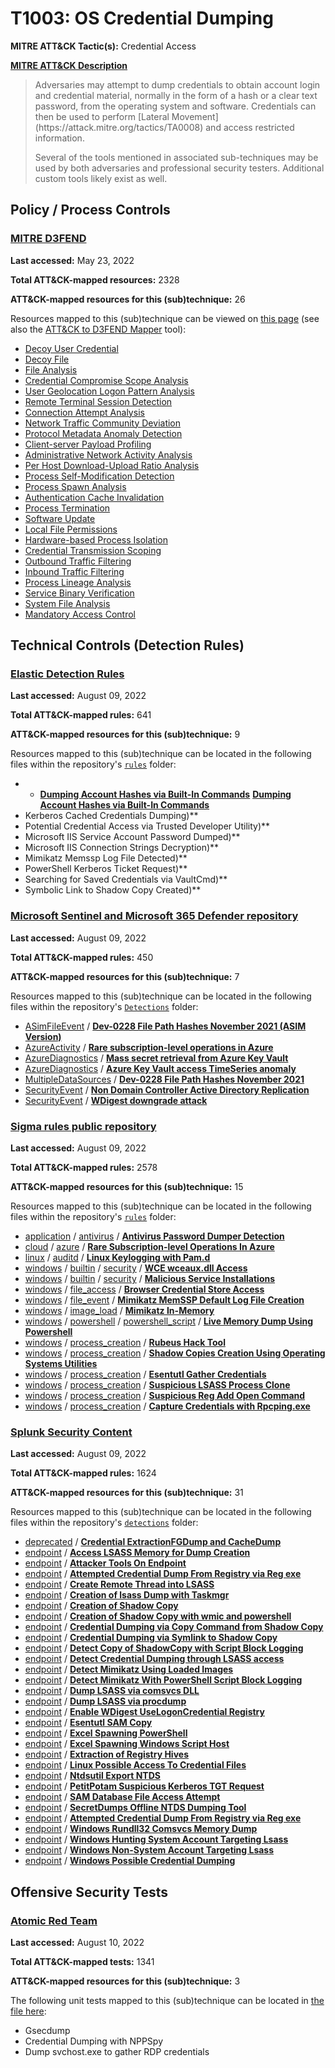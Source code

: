 # T1003: OS Credential Dumping
**MITRE ATT&CK Tactic(s):** Credential Access

**[MITRE ATT&CK Description](https://attack.mitre.org/techniques/T1003)**
<blockquote>Adversaries may attempt to dump credentials to obtain account login and credential material, normally in the form of a hash or a clear text password, from the operating system and software. Credentials can then be used to perform [Lateral Movement](https://attack.mitre.org/tactics/TA0008) and access restricted information.

Several of the tools mentioned in associated sub-techniques may be used by both adversaries and professional security testers. Additional custom tools likely exist as well.
</blockquote>

## Policy / Process Controls
### [MITRE D3FEND](https://d3fend.mitre.org/)
**Last accessed:** May 23, 2022

**Total ATT&CK-mapped resources:** 2328

**ATT&CK-mapped resources for this (sub)technique:** 26

Resources mapped to this (sub)technique can be viewed on [this page](https://d3fend.mitre.org/) (see also the [ATT&CK to D3FEND Mapper](https://d3fend.mitre.org/tools/attack-mapper) tool):

* [Decoy User Credential](https://d3fend.mitre.org/technique/d3f:DecoyUserCredential)
* [Decoy File](https://d3fend.mitre.org/technique/d3f:DecoyFile)
* [File Analysis](https://d3fend.mitre.org/technique/d3f:FileAnalysis)
* [Credential Compromise Scope Analysis](https://d3fend.mitre.org/technique/d3f:CredentialCompromiseScopeAnalysis)
* [User Geolocation Logon Pattern Analysis](https://d3fend.mitre.org/technique/d3f:UserGeolocationLogonPatternAnalysis)
* [Remote Terminal Session Detection](https://d3fend.mitre.org/technique/d3f:RemoteTerminalSessionDetection)
* [Connection Attempt Analysis](https://d3fend.mitre.org/technique/d3f:ConnectionAttemptAnalysis)
* [Network Traffic Community Deviation](https://d3fend.mitre.org/technique/d3f:NetworkTrafficCommunityDeviation)
* [Protocol Metadata Anomaly Detection](https://d3fend.mitre.org/technique/d3f:ProtocolMetadataAnomalyDetection)
* [Client-server Payload Profiling](https://d3fend.mitre.org/technique/d3f:Client-serverPayloadProfiling)
* [Administrative Network Activity Analysis](https://d3fend.mitre.org/technique/d3f:AdministrativeNetworkActivityAnalysis)
* [Per Host Download-Upload Ratio Analysis](https://d3fend.mitre.org/technique/d3f:PerHostDownload-UploadRatioAnalysis)
* [Process Self-Modification Detection](https://d3fend.mitre.org/technique/d3f:ProcessSelf-ModificationDetection)
* [Process Spawn Analysis](https://d3fend.mitre.org/technique/d3f:ProcessSpawnAnalysis)
* [Authentication Cache Invalidation](https://d3fend.mitre.org/technique/d3f:AuthenticationCacheInvalidation)
* [Process Termination](https://d3fend.mitre.org/technique/d3f:ProcessTermination)
* [Software Update](https://d3fend.mitre.org/technique/d3f:SoftwareUpdate)
* [Local File Permissions](https://d3fend.mitre.org/technique/d3f:LocalFilePermissions)
* [Hardware-based Process Isolation](https://d3fend.mitre.org/technique/d3f:Hardware-basedProcessIsolation)
* [Credential Transmission Scoping](https://d3fend.mitre.org/technique/d3f:CredentialTransmissionScoping)
* [Outbound Traffic Filtering](https://d3fend.mitre.org/technique/d3f:OutboundTrafficFiltering)
* [Inbound Traffic Filtering](https://d3fend.mitre.org/technique/d3f:InboundTrafficFiltering)
* [Process Lineage Analysis](https://d3fend.mitre.org/technique/d3f:ProcessLineageAnalysis)
* [Service Binary Verification](https://d3fend.mitre.org/technique/d3f:ServiceBinaryVerification)
* [System File Analysis](https://d3fend.mitre.org/technique/d3f:SystemFileAnalysis)
* [Mandatory Access Control](https://d3fend.mitre.org/technique/d3f:MandatoryAccessControl)

## Technical Controls (Detection Rules)
### [Elastic Detection Rules](https://github.com/elastic/detection-rules)
**Last accessed:** August 09, 2022

**Total ATT&CK-mapped rules:** 641

**ATT&CK-mapped resources for this (sub)technique:** 9

Resources mapped to this (sub)technique can be located in the following files within the repository's <code>[rules](https://github.com/elastic/detection-rules/tree/main/rules)</code> folder:

* * **[Dumping Account Hashes via Built-In Commands](https://github.com/elastic/detection-rules/blob/main/rules/macos/credential_access_dumping_hashes_bi_cmds.toml)**
**[Dumping Account Hashes via Built-In Commands](https://github.com/elastic/detection-rules/blob/main/rules/macos/credential_access_dumping_hashes_bi_cmds.toml)**
* Kerberos Cached Credentials Dumping)**
* Potential Credential Access via Trusted Developer Utility)**
* Microsoft IIS Service Account Password Dumped)**
* Microsoft IIS Connection Strings Decryption)**
* Mimikatz Memssp Log File Detected)**
* PowerShell Kerberos Ticket Request)**
* Searching for Saved Credentials via VaultCmd)**
* Symbolic Link to Shadow Copy Created)**

### [Microsoft Sentinel and Microsoft 365 Defender repository](https://github.com/Azure/Azure-Sentinel)
**Last accessed:** August 09, 2022

**Total ATT&CK-mapped rules:** 450

**ATT&CK-mapped resources for this (sub)technique:** 7

Resources mapped to this (sub)technique can be located in the following files within the repository's <code>[Detections](https://github.com/Azure/Azure-Sentinel/tree/master/Detections)</code> folder:

* [ASimFileEvent](https://github.com/Azure/Azure-Sentinel/tree/master/Detections/ASimFileEvent/) / **[Dev-0228 File Path Hashes November 2021 (ASIM Version)](https://github.com/Azure/Azure-Sentinel/blob/master/Detections/ASimFileEvent/imFileEvent_Dev-0228FilePathHashesNovember2021(ASIMVersion).yaml)**
* [AzureActivity](https://github.com/Azure/Azure-Sentinel/tree/master/Detections/AzureActivity/) / **[Rare subscription-level operations in Azure](https://github.com/Azure/Azure-Sentinel/blob/master/Detections/AzureActivity/RareOperations.yaml)**
* [AzureDiagnostics](https://github.com/Azure/Azure-Sentinel/tree/master/Detections/AzureDiagnostics/) / **[Mass secret retrieval from Azure Key Vault](https://github.com/Azure/Azure-Sentinel/blob/master/Detections/AzureDiagnostics/KeyvaultMassSecretRetrieval.yaml)**
* [AzureDiagnostics](https://github.com/Azure/Azure-Sentinel/tree/master/Detections/AzureDiagnostics/) / **[Azure Key Vault access TimeSeries anomaly](https://github.com/Azure/Azure-Sentinel/blob/master/Detections/AzureDiagnostics/TimeSeriesKeyvaultAccessAnomaly.yaml)**
* [MultipleDataSources](https://github.com/Azure/Azure-Sentinel/tree/master/Detections/MultipleDataSources/) / **[Dev-0228 File Path Hashes November 2021](https://github.com/Azure/Azure-Sentinel/blob/master/Detections/MultipleDataSources/Dev-0228FilePathHashesNovember2021.yaml)**
* [SecurityEvent](https://github.com/Azure/Azure-Sentinel/tree/master/Detections/SecurityEvent/) / **[Non Domain Controller Active Directory Replication](https://github.com/Azure/Azure-Sentinel/blob/master/Detections/SecurityEvent/NonDCActiveDirectoryReplication.yaml)**
* [SecurityEvent](https://github.com/Azure/Azure-Sentinel/tree/master/Detections/SecurityEvent/) / **[WDigest downgrade attack](https://github.com/Azure/Azure-Sentinel/blob/master/Detections/SecurityEvent/WDigestDowngradeAttack.yaml)**

### [Sigma rules public repository](https://github.com/SigmaHQ/sigma)
**Last accessed:** August 09, 2022

**Total ATT&CK-mapped rules:** 2578

**ATT&CK-mapped resources for this (sub)technique:** 15

Resources mapped to this (sub)technique can be located in the following files within the repository's <code>[rules](https://github.com/SigmaHQ/sigma/tree/master/rules)</code> folder:

* [application](https://github.com/SigmaHQ/sigma/tree/master/rules/application/) / [antivirus](https://github.com/SigmaHQ/sigma/tree/master/rules/application/antivirus/) / **[Antivirus Password Dumper Detection](https://github.com/SigmaHQ/sigma/blob/master/rules/application/antivirus/av_password_dumper.yml)**
* [cloud](https://github.com/SigmaHQ/sigma/tree/master/rules/cloud/) / [azure](https://github.com/SigmaHQ/sigma/tree/master/rules/cloud/azure/) / **[Rare Subscription-level Operations In Azure](https://github.com/SigmaHQ/sigma/blob/master/rules/cloud/azure/azure_rare_operations.yml)**
* [linux](https://github.com/SigmaHQ/sigma/tree/master/rules/linux/) / [auditd](https://github.com/SigmaHQ/sigma/tree/master/rules/linux/auditd/) / **[Linux Keylogging with Pam.d](https://github.com/SigmaHQ/sigma/blob/master/rules/linux/auditd/lnx_auditd_keylogging_with_pam_d.yml)**
* [windows](https://github.com/SigmaHQ/sigma/tree/master/rules/windows/) / [builtin](https://github.com/SigmaHQ/sigma/tree/master/rules/windows/builtin/) / [security](https://github.com/SigmaHQ/sigma/tree/master/rules/windows/builtin/security/) / **[WCE wceaux.dll Access](https://github.com/SigmaHQ/sigma/blob/master/rules/windows/builtin/security/win_mal_wceaux_dll.yml)**
* [windows](https://github.com/SigmaHQ/sigma/tree/master/rules/windows/) / [builtin](https://github.com/SigmaHQ/sigma/tree/master/rules/windows/builtin/) / [security](https://github.com/SigmaHQ/sigma/tree/master/rules/windows/builtin/security/) / **[Malicious Service Installations](https://github.com/SigmaHQ/sigma/blob/master/rules/windows/builtin/security/win_security_mal_service_installs.yml)**
* [windows](https://github.com/SigmaHQ/sigma/tree/master/rules/windows/) / [file_access](https://github.com/SigmaHQ/sigma/tree/master/rules/windows/file_access/) / **[Browser Credential Store Access](https://github.com/SigmaHQ/sigma/blob/master/rules/windows/file_access/file_access_win_browser_credential_stealing.yml)**
* [windows](https://github.com/SigmaHQ/sigma/tree/master/rules/windows/) / [file_event](https://github.com/SigmaHQ/sigma/tree/master/rules/windows/file_event/) / **[Mimikatz MemSSP Default Log File Creation](https://github.com/SigmaHQ/sigma/blob/master/rules/windows/file_event/file_event_win_mimimaktz_memssp_log_file.yml)**
* [windows](https://github.com/SigmaHQ/sigma/tree/master/rules/windows/) / [image_load](https://github.com/SigmaHQ/sigma/tree/master/rules/windows/image_load/) / **[Mimikatz In-Memory](https://github.com/SigmaHQ/sigma/blob/master/rules/windows/image_load/image_load_mimikatz_inmemory_detection.yml)**
* [windows](https://github.com/SigmaHQ/sigma/tree/master/rules/windows/) / [powershell](https://github.com/SigmaHQ/sigma/tree/master/rules/windows/powershell/) / [powershell_script](https://github.com/SigmaHQ/sigma/tree/master/rules/windows/powershell/powershell_script/) / **[Live Memory Dump Using Powershell](https://github.com/SigmaHQ/sigma/blob/master/rules/windows/powershell/powershell_script/posh_ps_memorydump_getstoragediagnosticinfo.yml)**
* [windows](https://github.com/SigmaHQ/sigma/tree/master/rules/windows/) / [process_creation](https://github.com/SigmaHQ/sigma/tree/master/rules/windows/process_creation/) / **[Rubeus Hack Tool](https://github.com/SigmaHQ/sigma/blob/master/rules/windows/process_creation/proc_creation_win_hack_rubeus.yml)**
* [windows](https://github.com/SigmaHQ/sigma/tree/master/rules/windows/) / [process_creation](https://github.com/SigmaHQ/sigma/tree/master/rules/windows/process_creation/) / **[Shadow Copies Creation Using Operating Systems Utilities](https://github.com/SigmaHQ/sigma/blob/master/rules/windows/process_creation/proc_creation_win_shadow_copies_creation.yml)**
* [windows](https://github.com/SigmaHQ/sigma/tree/master/rules/windows/) / [process_creation](https://github.com/SigmaHQ/sigma/tree/master/rules/windows/process_creation/) / **[Esentutl Gather Credentials](https://github.com/SigmaHQ/sigma/blob/master/rules/windows/process_creation/proc_creation_win_susp_esentutl_params.yml)**
* [windows](https://github.com/SigmaHQ/sigma/tree/master/rules/windows/) / [process_creation](https://github.com/SigmaHQ/sigma/tree/master/rules/windows/process_creation/) / **[Suspicious LSASS Process Clone](https://github.com/SigmaHQ/sigma/blob/master/rules/windows/process_creation/proc_creation_win_susp_lsass_clone.yml)**
* [windows](https://github.com/SigmaHQ/sigma/tree/master/rules/windows/) / [process_creation](https://github.com/SigmaHQ/sigma/tree/master/rules/windows/process_creation/) / **[Suspicious Reg Add Open Command](https://github.com/SigmaHQ/sigma/blob/master/rules/windows/process_creation/proc_creation_win_susp_reg_open_command.yml)**
* [windows](https://github.com/SigmaHQ/sigma/tree/master/rules/windows/) / [process_creation](https://github.com/SigmaHQ/sigma/tree/master/rules/windows/process_creation/) / **[Capture Credentials with Rpcping.exe](https://github.com/SigmaHQ/sigma/blob/master/rules/windows/process_creation/proc_creation_win_susp_rpcping.yml)**

### [Splunk Security Content](https://github.com/splunk/security_content)
**Last accessed:** August 09, 2022

**Total ATT&CK-mapped rules:** 1624

**ATT&CK-mapped resources for this (sub)technique:** 31

Resources mapped to this (sub)technique can be located in the following files within the repository's <code>[detections](https://github.com/splunk/security_content/tree/develop/detections)</code> folder:

* [deprecated](https://github.com/splunk/security_content/tree/develop/detections/deprecated/) / **[Credential ExtractionFGDump and CacheDump](https://github.com/splunk/security_content/blob/develop/detections/deprecated/ssa___credential_extraction_fgdump_cachedump_v_option.yml)**
* [endpoint](https://github.com/splunk/security_content/tree/develop/detections/endpoint/) / **[Access LSASS Memory for Dump Creation](https://github.com/splunk/security_content/blob/develop/detections/endpoint/access_lsass_memory_for_dump_creation.yml)**
* [endpoint](https://github.com/splunk/security_content/tree/develop/detections/endpoint/) / **[Attacker Tools On Endpoint](https://github.com/splunk/security_content/blob/develop/detections/endpoint/attacker_tools_on_endpoint.yml)**
* [endpoint](https://github.com/splunk/security_content/tree/develop/detections/endpoint/) / **[Attempted Credential Dump From Registry via Reg exe](https://github.com/splunk/security_content/blob/develop/detections/endpoint/attempted_credential_dump_from_registry_via_reg_exe.yml)**
* [endpoint](https://github.com/splunk/security_content/tree/develop/detections/endpoint/) / **[Create Remote Thread into LSASS](https://github.com/splunk/security_content/blob/develop/detections/endpoint/create_remote_thread_into_lsass.yml)**
* [endpoint](https://github.com/splunk/security_content/tree/develop/detections/endpoint/) / **[Creation of lsass Dump with Taskmgr](https://github.com/splunk/security_content/blob/develop/detections/endpoint/creation_of_lsass_dump_with_taskmgr.yml)**
* [endpoint](https://github.com/splunk/security_content/tree/develop/detections/endpoint/) / **[Creation of Shadow Copy](https://github.com/splunk/security_content/blob/develop/detections/endpoint/creation_of_shadow_copy.yml)**
* [endpoint](https://github.com/splunk/security_content/tree/develop/detections/endpoint/) / **[Creation of Shadow Copy with wmic and powershell](https://github.com/splunk/security_content/blob/develop/detections/endpoint/creation_of_shadow_copy_with_wmic_and_powershell.yml)**
* [endpoint](https://github.com/splunk/security_content/tree/develop/detections/endpoint/) / **[Credential Dumping via Copy Command from Shadow Copy](https://github.com/splunk/security_content/blob/develop/detections/endpoint/credential_dumping_via_copy_command_from_shadow_copy.yml)**
* [endpoint](https://github.com/splunk/security_content/tree/develop/detections/endpoint/) / **[Credential Dumping via Symlink to Shadow Copy](https://github.com/splunk/security_content/blob/develop/detections/endpoint/credential_dumping_via_symlink_to_shadow_copy.yml)**
* [endpoint](https://github.com/splunk/security_content/tree/develop/detections/endpoint/) / **[Detect Copy of ShadowCopy with Script Block Logging](https://github.com/splunk/security_content/blob/develop/detections/endpoint/detect_copy_of_shadowcopy_with_script_block_logging.yml)**
* [endpoint](https://github.com/splunk/security_content/tree/develop/detections/endpoint/) / **[Detect Credential Dumping through LSASS access](https://github.com/splunk/security_content/blob/develop/detections/endpoint/detect_credential_dumping_through_lsass_access.yml)**
* [endpoint](https://github.com/splunk/security_content/tree/develop/detections/endpoint/) / **[Detect Mimikatz Using Loaded Images](https://github.com/splunk/security_content/blob/develop/detections/endpoint/detect_mimikatz_using_loaded_images.yml)**
* [endpoint](https://github.com/splunk/security_content/tree/develop/detections/endpoint/) / **[Detect Mimikatz With PowerShell Script Block Logging](https://github.com/splunk/security_content/blob/develop/detections/endpoint/detect_mimikatz_with_powershell_script_block_logging.yml)**
* [endpoint](https://github.com/splunk/security_content/tree/develop/detections/endpoint/) / **[Dump LSASS via comsvcs DLL](https://github.com/splunk/security_content/blob/develop/detections/endpoint/dump_lsass_via_comsvcs_dll.yml)**
* [endpoint](https://github.com/splunk/security_content/tree/develop/detections/endpoint/) / **[Dump LSASS via procdump](https://github.com/splunk/security_content/blob/develop/detections/endpoint/dump_lsass_via_procdump.yml)**
* [endpoint](https://github.com/splunk/security_content/tree/develop/detections/endpoint/) / **[Enable WDigest UseLogonCredential Registry](https://github.com/splunk/security_content/blob/develop/detections/endpoint/enable_wdigest_uselogoncredential_registry.yml)**
* [endpoint](https://github.com/splunk/security_content/tree/develop/detections/endpoint/) / **[Esentutl SAM Copy](https://github.com/splunk/security_content/blob/develop/detections/endpoint/esentutl_sam_copy.yml)**
* [endpoint](https://github.com/splunk/security_content/tree/develop/detections/endpoint/) / **[Excel Spawning PowerShell](https://github.com/splunk/security_content/blob/develop/detections/endpoint/excel_spawning_powershell.yml)**
* [endpoint](https://github.com/splunk/security_content/tree/develop/detections/endpoint/) / **[Excel Spawning Windows Script Host](https://github.com/splunk/security_content/blob/develop/detections/endpoint/excel_spawning_windows_script_host.yml)**
* [endpoint](https://github.com/splunk/security_content/tree/develop/detections/endpoint/) / **[Extraction of Registry Hives](https://github.com/splunk/security_content/blob/develop/detections/endpoint/extraction_of_registry_hives.yml)**
* [endpoint](https://github.com/splunk/security_content/tree/develop/detections/endpoint/) / **[Linux Possible Access To Credential Files](https://github.com/splunk/security_content/blob/develop/detections/endpoint/linux_possible_access_to_credential_files.yml)**
* [endpoint](https://github.com/splunk/security_content/tree/develop/detections/endpoint/) / **[Ntdsutil Export NTDS](https://github.com/splunk/security_content/blob/develop/detections/endpoint/ntdsutil_export_ntds.yml)**
* [endpoint](https://github.com/splunk/security_content/tree/develop/detections/endpoint/) / **[PetitPotam Suspicious Kerberos TGT Request](https://github.com/splunk/security_content/blob/develop/detections/endpoint/petitpotam_suspicious_kerberos_tgt_request.yml)**
* [endpoint](https://github.com/splunk/security_content/tree/develop/detections/endpoint/) / **[SAM Database File Access Attempt](https://github.com/splunk/security_content/blob/develop/detections/endpoint/sam_database_file_access_attempt.yml)**
* [endpoint](https://github.com/splunk/security_content/tree/develop/detections/endpoint/) / **[SecretDumps Offline NTDS Dumping Tool](https://github.com/splunk/security_content/blob/develop/detections/endpoint/secretdumps_offline_ntds_dumping_tool.yml)**
* [endpoint](https://github.com/splunk/security_content/tree/develop/detections/endpoint/) / **[Attempted Credential Dump From Registry via Reg exe](https://github.com/splunk/security_content/blob/develop/detections/endpoint/ssa___attempted_credential_dump_from_registry_via_reg_exe.yml)**
* [endpoint](https://github.com/splunk/security_content/tree/develop/detections/endpoint/) / **[Windows Rundll32 Comsvcs Memory Dump](https://github.com/splunk/security_content/blob/develop/detections/endpoint/ssa___windows_rundll32_comsvcs_memory_dump.yml)**
* [endpoint](https://github.com/splunk/security_content/tree/develop/detections/endpoint/) / **[Windows Hunting System Account Targeting Lsass](https://github.com/splunk/security_content/blob/develop/detections/endpoint/windows_hunting_system_account_targeting_lsass.yml)**
* [endpoint](https://github.com/splunk/security_content/tree/develop/detections/endpoint/) / **[Windows Non-System Account Targeting Lsass](https://github.com/splunk/security_content/blob/develop/detections/endpoint/windows_non_system_account_targeting_lsass.yml)**
* [endpoint](https://github.com/splunk/security_content/tree/develop/detections/endpoint/) / **[Windows Possible Credential Dumping](https://github.com/splunk/security_content/blob/develop/detections/endpoint/windows_possible_credential_dumping.yml)**


## Offensive Security Tests
### [Atomic Red Team](https://github.com/redcanaryco/atomic-red-team)
**Last accessed:** August 10, 2022

**Total ATT&CK-mapped tests:** 1341

**ATT&CK-mapped resources for this (sub)technique:** 3

The following unit tests mapped to this (sub)technique can be located in [the file here](https://github.com/redcanaryco/atomic-red-team/tree/master/atomics/T1003/T1003.yaml):

* Gsecdump
* Credential Dumping with NPPSpy
* Dump svchost.exe to gather RDP credentials

